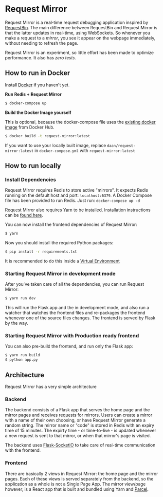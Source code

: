 # Request Mirror

Request Mirror is a real-time request debugging application inspired by [RequestBin](https://github.com/Runscope/requestbin). 
The main difference between RequestBin and Request Mirror is that the latter updates in real-time, using WebSockets. 
So whenever you make a request to a _mirror_, you see it appear on the webpage immediately, without needing to 
refresh the page.

Request Mirror is an experiment, so little effort has been made to optimize performance. It also has _zero tests_.

## How to run in Docker

Install [Docker](https://www.docker.com/products/docker-desktop) if you haven't yet.

**Run Redis + Request Mirror**

```bash
$ docker-compose up
```

**Build the Docker Image yourself**

This is optional, because the docker-compose file uses the [existing docker image](https://hub.docker.com/r/daan/request-mirror/) 
from Docker Hub.

```bash
$ docker build -t request-mirror:latest
```

If you want to use your locally built image, replace `daan/request-mirror:latest` in `docker-compose.yml` with 
`request-mirror:latest`

## How to run locally

### Install Dependencies

Request Mirror requires Redis to store active "mirrors". It expects Redis running on the default host and port: 
`localhost:6379`. A Docker Compose file has been provided to run Redis. Just run: `docker-compose up -d`

Request Mirror also requires [Yarn](https://yarnpkg.com/en/) to be installed. Installation instructions can be 
[found here](https://yarnpkg.com/en/docs/install).

You can now install the frontend dependencies of Request Mirror:

```bash
$ yarn
```

Now you should install the required Python packages:

```bash
$ pip install -r requirements.txt
```

It is recommended to do this inside a [Virtual Environment](https://docs.python.org/3/tutorial/venv.html)

### Starting Request Mirror in development mode

After you've taken care of all the dependencies, you can run Request Mirror:

```bash
$ yarn run dev
```

This will run the Flask app and the in development mode, and also run a watcher that watches the frontend files and 
re-packages the frontend whenever one of the source files changes. The frontend is served by Flask by the way.

### Starting Request Mirror with Production ready frontend

You can also pre-build the frontend, and run only the Flask app:

```bash
$ yarn run build
$ python app.py

```

## Architecture

Request Mirror has a very simple architecture

### Backend

The backend consists of a Flask app that serves the home page and the mirror pages and receives requests for mirrors. 
Users can create a mirror with a name of their own choosing, or have Request Mirror generate a random string. The mirror 
name or "code" is stored in Redis with an expiry time of 15 minutes. The expirty time - or time-to-live - is updated 
whenever a new request is sent to that mirror, or when that mirror's page is visited.

The backend uses [Flask-SocketIO](https://flask-socketio.readthedocs.io/en/latest/) to take care of real-time 
communication with the frontend.

### Frontend

There are basically 2 views in Request Mirror: the home page and the mirror pages. Each of these views is served 
separately from the backend, so the application as a whole is not a Single Page App. The mirror view/page however, is a 
React app that is built and bundled using Yarn and [Parcel](https://parceljs.org/).
